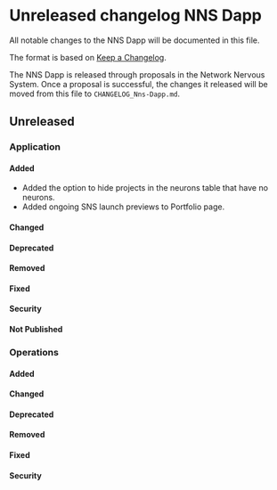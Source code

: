 # Unreleased changelog NNS Dapp

All notable changes to the NNS Dapp will be documented in this file.

The format is based on [Keep a Changelog](https://keepachangelog.com/en/1.0.0/).

The NNS Dapp is released through proposals in the Network Nervous System. Once a
proposal is successful, the changes it released will be moved from this file to
`CHANGELOG_Nns-Dapp.md`.

## Unreleased

### Application

#### Added

* Added the option to hide projects in the neurons table that have no neurons.
* Added ongoing SNS launch previews to Portfolio page.

#### Changed

#### Deprecated

#### Removed

#### Fixed

#### Security

#### Not Published

### Operations

#### Added

#### Changed

#### Deprecated

#### Removed

#### Fixed

#### Security
